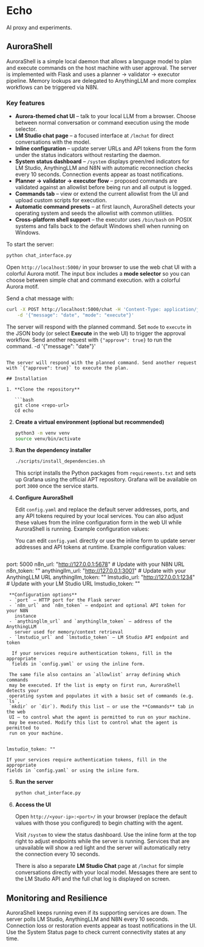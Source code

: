 # Echo

AI proxy and experiments.

## AuroraShell

AuroraShell is a simple local daemon that allows a language model to
plan and execute commands on the host machine with user approval.
The server is implemented with Flask and uses a planner → validator →
executor pipeline. Memory lookups are delegated to AnythingLLM and more
complex workflows can be triggered via N8N.

### Key features

- **Aurora-themed chat UI** – talk to your local LLM from a browser. Choose
  between normal conversation or command execution using the mode selector.
- **LM Studio chat page** – a focused interface at `/lmchat` for direct
  conversations with the model.
- **Inline configuration** – update server URLs and API tokens from the form
  under the status indicators without restarting the daemon.
- **System status dashboard** – `/system` displays green/red indicators for
  LM Studio, AnythingLLM and N8N with automatic reconnection checks every
  10&nbsp;seconds. Connection events appear as toast notifications.
- **Planner → validator → executor flow** – proposed commands are validated
  against an allowlist before being run and all output is logged.
- **Commands tab** – view or extend the current allowlist from the UI and
  upload custom scripts for execution.
- **Automatic command presets** – at first launch, AuroraShell detects your
  operating system and seeds the allowlist with common utilities.
- **Cross-platform shell support** – the executor uses `/bin/bash` on POSIX
  systems and falls back to the default Windows shell when running on
  Windows.

To start the server:

```bash
python chat_interface.py
```

Open `http://localhost:5000/` in your browser to use the web chat UI
with a colorful Aurora motif. The input box includes a **mode selector**
so you can choose between simple chat and command execution.
with a colorful Aurora motif.


Send a chat message with:

```bash
curl -X POST http://localhost:5000/chat -H 'Content-Type: application/json' \
    -d '{"message": "date", "mode": "execute"}'
```

The server will respond with the planned command. Set `mode` to `execute`
in the JSON body (or select **Execute** in the web UI) to trigger the
approval workflow. Send another request with `{"approve": true}` to run
the command.
    -d '{"message": "date"}'
```

The server will respond with the planned command. Send another request
with `{"approve": true}` to execute the plan.

## Installation

1. **Clone the repository**

   ```bash
   git clone <repo-url>
   cd echo
   ```

2. **Create a virtual environment (optional but recommended)**

   ```bash
   python3 -m venv venv
   source venv/bin/activate
   ```

3. **Run the dependency installer**

   ```bash
   ./scripts/install_dependencies.sh
   ```

   This script installs the Python packages from `requirements.txt` and sets
   up Grafana using the official APT repository. Grafana will be available on
   port `3000` once the service starts.

4. **Configure AuroraShell**

    Edit `config.yaml` and replace the default server addresses, ports, and
    any API tokens required by your local services. You can also adjust these
    values from the inline configuration form in the web UI while AuroraShell
    is running. Example configuration values:

    You can edit `config.yaml` directly or use the inline form to update server
    addresses and API tokens at runtime. Example configuration values:

   ```yaml
  port: 5000
  n8n_url: "http://127.0.0.1:5678"       # Update with your N8N URL
  n8n_token: ""
  anythingllm_url: "http://127.0.0.1:3001"  # Update with your AnythingLLM URL
  anythingllm_token: ""
  lmstudio_url: "http://127.0.0.1:1234"   # Update with your LM Studio URL
   lmstudio_token: ""
  ```
   **Configuration options**
   - `port` – HTTP port for the Flask server
   - `n8n_url` and `n8n_token` – endpoint and optional API token for your N8N
     instance
   - `anythingllm_url` and `anythingllm_token` – address of the AnythingLLM
     server used for memory/context retrieval
   - `lmstudio_url` and `lmstudio_token` – LM Studio API endpoint and token

    If your services require authentication tokens, fill in the appropriate
    fields in `config.yaml` or using the inline form.

   The same file also contains an `allowlist` array defining which commands
   may be executed. If the list is empty on first run, AuroraShell detects your
   operating system and populates it with a basic set of commands (e.g. `ls`,
   `mkdir` or `dir`). Modify this list – or use the **Commands** tab in the web
   UI – to control what the agent is permitted to run on your machine.
   may be executed. Modify this list to control what the agent is permitted to
   run on your machine.


  lmstudio_token: ""
  ```

    If your services require authentication tokens, fill in the appropriate
    fields in `config.yaml` or using the inline form.


5. **Run the server**

   ```bash
   python chat_interface.py
   ```

6. **Access the UI**

   Open `http://<your-ip>:<port>/` in your browser (replace the default
   values with those you configured) to begin chatting with the agent.

    Visit `/system` to view the status dashboard. Use the inline form at the
    top right to adjust endpoints while the server is running.
   Services that are unavailable will show a red light and the server will
   automatically retry the connection every 10 seconds.

   There is also a separate **LM Studio Chat** page at `/lmchat` for simple
   conversations directly with your local model. Messages there are sent to
   the LM Studio API and the full chat log is displayed on screen.

## Monitoring and Resilience

AuroraShell keeps running even if its supporting services are down. The
server polls LM Studio, AnythingLLM and N8N every 10 seconds. Connection
loss or restoration events appear as toast notifications in the UI. Use
the System Status page to check current connectivity states at any time.
